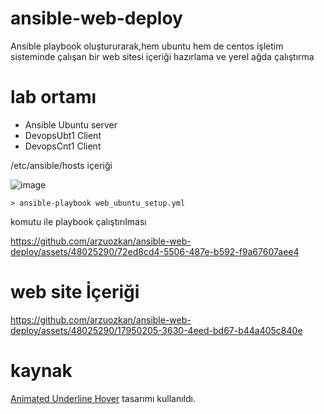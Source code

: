 # ansible-web-deploy
Ansible playbook oluştururarak,hem ubuntu hem de centos işletim sisteminde çalışan bir web sitesi içeriği hazırlama ve yerel ağda çalıştırma

# lab ortamı

- Ansible Ubuntu server
- DevopsUbt1 Client
- DevopsCnt1 Client

/etc/ansible/hosts içeriği

![image](https://github.com/arzuozkan/ansible-web-deploy/assets/48025290/3316f6be-75f4-4123-b108-ffc648afbd4b)


`> ansible-playbook web_ubuntu_setup.yml` 

komutu ile playbook çalıştırılması

https://github.com/arzuozkan/ansible-web-deploy/assets/48025290/72ed8cd4-5506-487e-b592-f9a67607aee4



# web site İçeriği

https://github.com/arzuozkan/ansible-web-deploy/assets/48025290/17950205-3630-4eed-bd67-b44a405c840e


# kaynak
[Animated Underline Hover](https://codepen.io/jstn/pen/mdoOZJ) tasarımı kullanıldı.

